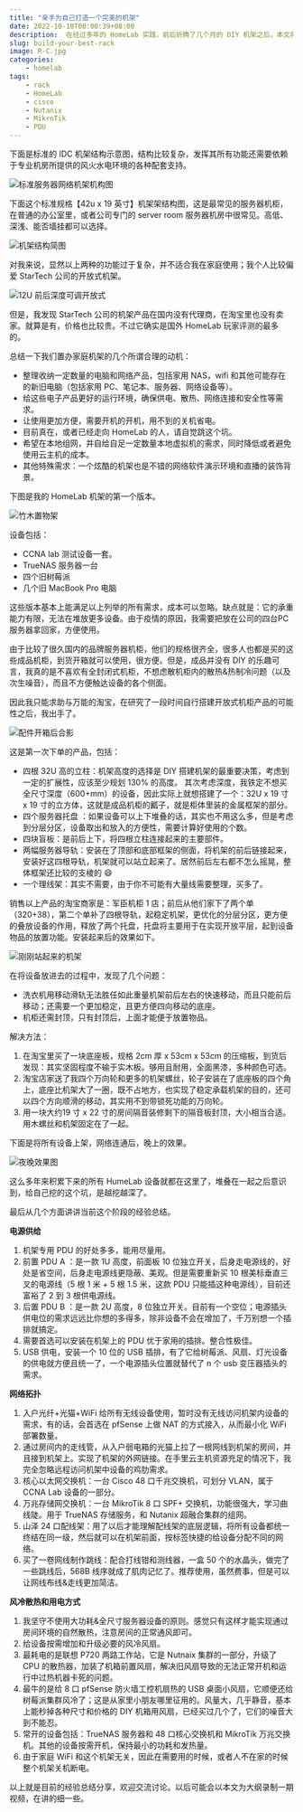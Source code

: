```yaml
---
title: "亲手为自己打造一个完美的机架"
date: 2022-10-10T00:00:39+08:00
description:  在经过多年的 HomeLab 实践，前后折腾了几个月的 DIY 机架之后，本文将家庭服务器机架搭建想法和经验总结一下。
slug: build-your-best-rack
image: R-C.jpg
categories:
    - homelab
tags:
    - rack
    - HomeLab
    - cisco
    - Nutanix
    - MikroTik
    - PDU
---
```

下面是标准的 IDC 机架结构示意图，结构比较复杂，发挥其所有功能还需要依赖于专业机房所提供的风火水电环境的各种配套支持。

![标准服务器网络机架机构图](HTB1GD4ePFXXXXXCXVXXq6xXFXXXr.jpg)

下面这个标准规格【42u x 19 英寸】机架架结构图，这是最常见的服务器机柜，在普通的办公室里，或者公司专门的 server room 服务器机房中很常见。高低、深浅、能否墙挂都可以选择。

![机架结构简图](R-C.png)

对我来说，显然以上两种的功能过于复杂，并不适合我在家庭使用；我个人比较偏爱 StarTech 公司的开放式机架。

![12U 前后深度可调开放式](1013689771.jpg)

但是，我发现 StarTech 公司的机架产品在国内没有代理商，在淘宝里也没有卖家。就算是有，价格也比较贵。不过它确实是国外 HomeLab 玩家评测的最多的。

总结一下我们置办家庭机架的几个所谓合理的动机：

* 整理收纳一定数量的电脑和网络产品，包括家用 NAS，wifi 和其他可能存在的新旧电脑（包括家用 PC、笔记本、服务器、网络设备等）。
* 给这些电子产品更好的运行环境，确保供电、散热、网络连接和安全性等需求。
* 让使用更加方便，需要开机的开机，用不到的关机省电。
* 目前真在，或者已经走向 HomeLab 的人，请自觉跳这个坑。
* 希望在本地组网，并自给自足一定数量本地虚拟机的需求，同时降低或者避免使用云主机的成本。
* 其他特殊需求：一个炫酷的机架也是不错的网络软件演示环境和直播的装饰背景。

下图是我的 HomeLab 机架的第一个版本。

![竹木置物架](bamboo-rack.jpg)

设备包括：

* CCNA lab 测试设备一套。
* TrueNAS 服务器一台
* 四个旧树莓派
* 几个旧 MacBook Pro 电脑

这些版本基本上能满足以上列举的所有需求，成本可以忽略。缺点就是：它的承重能力有限，无法在堆放更多设备。由于疫情的原因，我需要把放在公司的四台PC服务器拿回家，方便使用。

由于比较了很久国内的品牌服务器机柜，他们的规格很齐全，很多人也都是买的这些成品机柜，到货开箱就可以使用，很方便。但是，成品并没有 DIY 的乐趣可言，我真的是不喜欢有全封闭式机柜，不想虑散机柜内的散热&热制冷问题（以及次生噪音），而且不方便触达设备的各个侧面。

因此我只能求助与万能的淘宝，在研究了一段时间自行搭建开放式机柜产品的可能性之后，我出手了。

![配件开箱后合影](rack-parts.jpg)

这是第一次下单的产品，包括：

* 四根 32U 高的立柱：机架高度的选择是 DIY 搭建机架的最重要决策，考虑到一定的扩展性，应该至少规划 130% 的高度。 其次考虑深度，我铁定不想买全尺寸深度（600+mm）的设备，因此实际上就想搭建了一个：32U x 19 寸 x 19 寸的立方体，这就是成品机柜的瓤子，就是柜体里装的金属框架的部分。
* 四个服务器托盘 ：如果设备可以上下堆叠的话，其实也不用这么多，但是考虑到分层分区，设备取出和放入的方便性，需要计算好使用的个数。
* 四块盲板：是前后上下，将四根立柱连接起来的主要部件。
* 两幅服务器导轨：安装在了顶部和底部框架的侧面，将机架的前后链接起来，安装好这四根导轨，机架就可以站立起来了。居然前后左右都不怎么摇晃，整体框架还比较的支棱的 😄
* 一个理线架：其实不需要，由于你不可能有大量线需要整理，买多了。

销售以上产品的淘宝商家是：军臣机柜 1 店；前后从他们家下了两个单（320+38），第二个单补了四根导轨，起稳定机架，更优化的分层分区，更方便的叠放设备的作用，释放了两个托盘，托盘将主要用于在实现开放平层，起到设备物品的放置功能。安装起来后的效果如下。

![刚刚站起来的机架](rack-bate-version.jpg)

在将设备放进去的过程中，发现了几个问题：

* 洗衣机用移动滑轨无法胜任如此重量机架前后左右的快速移动，而且只能前后移动；还需要一个更加稳定，且更方便四向移动的底座。
* 机柜还需封顶，只有封顶后，上面才能便于放置物品。

解决方法：

1. 在淘宝里买了一块底座板，规格 2cm 厚 x 53cm x 53cm 的压缩板，到货后发现：其实坚固程度不输于实木板。够用且耐用，全面黑漆，多种颜色可选。
2. 淘宝店家送了我四个万向轮和更多的机架螺丝，轮子安装在了底座板的四个角上，底座比机架大了一圈，既不占地方，也实现了稳定承载机架的目的，还可以四个方向顺滑的移动，其实用不到带锁死功能的万向轮。
3. 用一块大约19 寸 x 22 寸的房间隔音装修剩下的隔音板封顶，大小相当合适。用木螺丝和机架固定在了一起。

下面是将所有设备上架，网络连通后，晚上的效果。

![夜晚效果图](rack-night-view.jpg)

这么多年来积累下来的所有 HumeLab 设备就都在这里了，堆叠在一起之后意识到，给自己挖的这个坑，是越挖越深了。

最后从几个方面讲讲当前这个阶段的经验总结。

**电源供给**

1. 机架专用 PDU 的好处多多，能用尽量用。
2. 前置 PDU A ：是一款 1U 高度，前面板 10 位独立开关，后身走电源线的，好处是省空间，后身走电源线更隐蔽、美观。但是需要重新买 10 根美标垂直三叉的电源线（5 根 1 米 + 5 根 1.5 米，这款 PDU 只能插这种电源线），目前还富裕了 2 到 3 根供电源线。
3. 后置 PDU B ：是一款 2U 高度，8 位独立开关。目前有一个空位；电源插头供电位的需求远远比你想的多得多，除非设备不会在增加了，千万别想一个插排就搞定。
4. 需要首选可以安装在机架上的 PDU 优于家用的插排。整合性极佳。
5. USB 供电，安装一个 10 位的 USB 插排，有了它给树莓派、风扇、灯光设备的供电就方便且统一了，一个电源插头位置就替代了 n 个 usb 变压器插头的需求。

**网络拓扑**

1. 入户光纤+光猫+WiFi 给所有无线设备使用，暂时没有无线访问机架内设备的需求，有的话，会首选在 pfSense 上做 NAT 的方式接入，从而最小化 WiFi 部署数量。
2. 通过房间内的走线管，从入户弱电箱的光猫上拉了一根网线到机架的房间，并且接到机架上。实现了机架的外网链接。在手里云主机资源充足的情况下，我完全忽略远程访问机架中设备的鸡肋需求。
3. 核心以太网交换机：一台 Cisco 48 口千兆交换机，可划分 VLAN，属于 CCNA Lab 设备的一部分。
4. 万兆存储网交换机：一台 MikroTik 8 口 SPF+ 交换机，功能很强大，学习曲线陡。用于 TrueNAS 存储服务，和 Nutanix 超融合集群的组网。
5. 山泽 24 口配线架：用了以后才能理解配线架的底层逻辑，将所有设备都统一终结在同一级，然后就可以在机架前面，按标签快捷的给设备分配不同的网络。
6. 买了一卷网线制作跳线：配合打线钳和测线器，一盒 50 个的水晶头，做完了一些跳线后，568B 线序就成了肌肉记忆了。推荐使用，虽然费事，但是可以让网线布线&走线更加简洁。
   
**风冷散热和用电方式**

1. 我坚守不使用大功耗&全尺寸服务器设备的原则。感觉只有这样才能实现通过房间环境的自然散热，注意房间的正常通风即可。
2. 给设备按需增加和升级必要的风冷风扇。
3. 最耗电的是联想 P720 两路工作站，它是 Nutnaix 集群的一部分，升级了 CPU 的散热器，加装了机箱前置风扇，解决旧风扇导致的无法正常开机和运行中过热机器卡死的问题。
4. 最牛的是给 8 口 pfSense 防火墙工控机扇热的 USB 桌面小风扇，它顺便还给树莓派集群风冷了；这是从家里小朋友哪里征用的。风量大，几乎静音，基本上能秒掉各种尺寸和价格的 DIY 机箱用风扇，已经买过几个了，它们的噪音大到不能忍。
5. 常开的设备包括：TrueNAS 服务器和 48 口核心交换机和 MikroTik 万兆交换机。其他的设备按需开机，保持最小的功耗和发热量。
6. 由于家庭 WiFi 和这个机架无关，因此在需要用的时候，或者人不在家的时候整个机架关机断电。

以上就是目前的经验总结分享，欢迎交流讨论。以后可能会以本文为大纲录制一期视频，在讲的细一些。